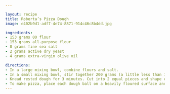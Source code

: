 ```yaml
---

layout: recipe
title: Roberta’s Pizza Dough
image: e402b9d1-adf7-4e74-8871-914c46c8b4dd.jpg

ingredients:
- 153 grams 00 flour
- 153 grams all-purpose flour
- 8 grams fine sea salt
- 2 grams active dry yeast
- 4 grams extra-virgin olive oil

directions:
- In a large mixing bowl, combine flours and salt.
- In a small mixing bowl, stir together 200 grams (a little less than 1 cup) lukewarm tap water, the yeast and the olive oil, then pour it into flour mixture. Knead with your hands until well combined, approximately 3 minutes, then let the mixture rest for 15 minutes.
- Knead rested dough for 3 minutes. Cut into 2 equal pieces and shape each into a ball. Place on a heavily floured surface, cover with dampened cloth, and let rest and rise for 3 to 4 hours at room temperature or for 8 to 24 hours in the refrigerator. (If you refrigerate the dough, remove it 30 to 45 minutes before you begin to shape it for pizza.)
- To make pizza, place each dough ball on a heavily floured surface and use your fingers to stretch it, then your hands to shape it into rounds or squares. Top and bake.
---
```

